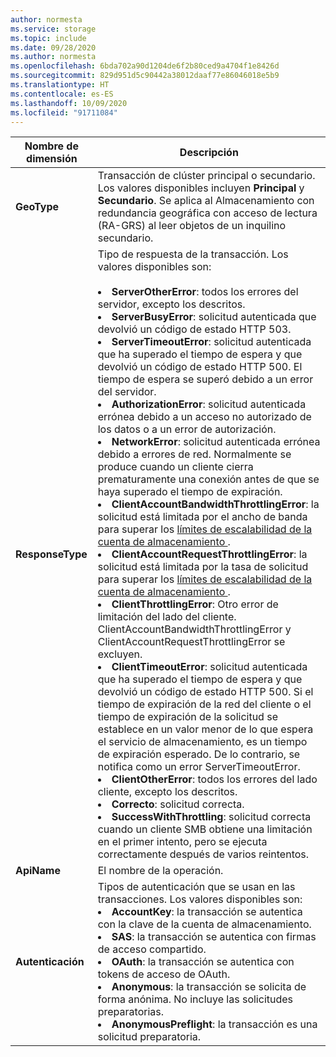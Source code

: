 ```yaml
---
author: normesta
ms.service: storage
ms.topic: include
ms.date: 09/28/2020
ms.author: normesta
ms.openlocfilehash: 6bda702a90d1204de6f2b80ced9a4704f1e8426d
ms.sourcegitcommit: 829d951d5c90442a38012daaf77e86046018e5b9
ms.translationtype: HT
ms.contentlocale: es-ES
ms.lasthandoff: 10/09/2020
ms.locfileid: "91711084"
---
```

| Nombre de dimensión | Descripción |
| ------------------- | ----------------- |
| **GeoType** | Transacción de clúster principal o secundario. Los valores disponibles incluyen **Principal** y **Secundario**. Se aplica al Almacenamiento con redundancia geográfica con acceso de lectura (RA-GRS) al leer objetos de un inquilino secundario. |
| **ResponseType** | Tipo de respuesta de la transacción. Los valores disponibles son: <br/><br/> <li>**ServerOtherError**: todos los errores del servidor, excepto los descritos. </li> <li>**ServerBusyError**: solicitud autenticada que devolvió un código de estado HTTP 503. </li> <li>**ServerTimeoutError**: solicitud autenticada que ha superado el tiempo de espera y que devolvió un código de estado HTTP 500. El tiempo de espera se superó debido a un error del servidor. </li> <li>**AuthorizationError**: solicitud autenticada errónea debido a un acceso no autorizado de los datos o a un error de autorización. </li> <li>**NetworkError**: solicitud autenticada errónea debido a errores de red. Normalmente se produce cuando un cliente cierra prematuramente una conexión antes de que se haya superado el tiempo de expiración. </li><li>**ClientAccountBandwidthThrottlingError**: la solicitud está limitada por el ancho de banda para superar los [límites de escalabilidad de la cuenta de almacenamiento ](https://docs.microsoft.com/azure/storage/common/scalability-targets-standard-account?toc=/azure/storage/blobs/toc.json).</li><li>**ClientAccountRequestThrottlingError**: la solicitud está limitada por la tasa de solicitud para superar los [límites de escalabilidad de la cuenta de almacenamiento ](https://docs.microsoft.com/azure/storage/common/scalability-targets-standard-account?toc=/azure/storage/blobs/toc.json).<li>**ClientThrottlingError**: Otro error de limitación del lado del cliente. ClientAccountBandwidthThrottlingError y ClientAccountRequestThrottlingError se excluyen.</li> <li>**ClientTimeoutError**: solicitud autenticada que ha superado el tiempo de espera y que devolvió un código de estado HTTP 500. Si el tiempo de expiración de la red del cliente o el tiempo de expiración de la solicitud se establece en un valor menor de lo que espera el servicio de almacenamiento, es un tiempo de expiración esperado. De lo contrario, se notifica como un error ServerTimeoutError. </li> <li>**ClientOtherError**: todos los errores del lado cliente, excepto los descritos. </li> <li>**Correcto**: solicitud correcta.</li> <li> **SuccessWithThrottling**: solicitud correcta cuando un cliente SMB obtiene una limitación en el primer intento, pero se ejecuta correctamente después de varios reintentos.</li> |
| **ApiName** | El nombre de la operación. 
| **Autenticación** | Tipos de autenticación que se usan en las transacciones. Los valores disponibles son: <br/> <li>**AccountKey**: la transacción se autentica con la clave de la cuenta de almacenamiento.</li> <li>**SAS**: la transacción se autentica con firmas de acceso compartido.</li> <li>**OAuth**: la transacción se autentica con tokens de acceso de OAuth.</li> <li>**Anonymous**: la transacción se solicita de forma anónima. No incluye las solicitudes preparatorias.</li> <li>**AnonymousPreflight**: la transacción es una solicitud preparatoria.</li> |